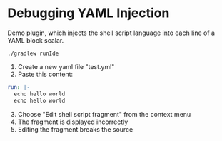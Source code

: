 # Debugging YAML Injection
Demo plugin, which injects the shell script language into each line of a YAML block scalar. 

```
./gradlew runIde
```

1. Create a new yaml file "test.yml"
2. Paste this content:
  ```yaml
  run: |-
    echo hello world
    echo hello world
  ```
3. Choose "Edit shell script fragment" from the context menu
4. The fragment is displayed incorrectly
5. Editing the fragment breaks the source